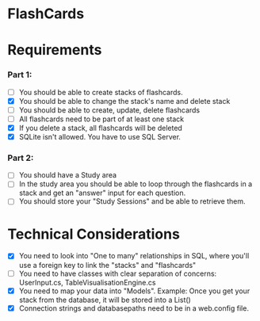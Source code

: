 # FlashCards

# Requirements
  ### Part 1: 
  - [ ] You should be able to create stacks of flashcards.
  - [x] You should be able to change the stack's name and delete stack
  - [ ] You should be able to create, update, delete flashcards
  - [ ] All flashcards need to be part of at least one stack
  - [x] If you delete a stack, all flashcards will be deleted
  - [x] SQLite isn't allowed. You have to use SQL Server.
  
  ### Part 2: 
  - [ ] You should have a Study area
  - [ ] In the study area you should be able to loop through the flashcards in a stack and get an "answer" input for each question.
  - [ ] You should store your "Study Sessions" and be able to retrieve them.
  
# Technical Considerations
  - [x] You need to look into "One to many" relationships in SQL, where you'll use a foreign key to link the "stacks" and "flashcards"
  - [ ] You need to have classes with clear separation of concerns: UserInput.cs, TableVisualisationEngine.cs
  - [x] You need to map your data into "Models". Example: Once you get your stack from the database, it will be stored into a List<Stack>()
  - [x] Connection strings and databasepaths need to be in a web.config file. 
